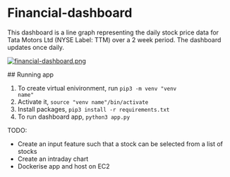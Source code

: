 # Financial-dashboard

This dashboard is a line graph representing the daily stock price data for Tata Motors Ltd (NYSE Label: TTM) over a 2 week period. The dashboard updates once daily. 

[![financial-dashboard.png](https://i.postimg.cc/pXJFcfkD/financial-dashboard.png)](https://postimg.cc/Czd5zf31)

## Running app

1. To create virtual enivironment, run <code>pip3 -m venv "venv name"</code>
2. Activate it, <code>source "venv name"/bin/activate</code>
3. Install packages, <code>pip3 install -r requirements.txt</code> 
4. To run dashboard app, <code>python3 app.py</code>

TODO:
* Create an input feature such that a stock can be selected from a list of stocks
* Create an intraday chart 
* Dockerise app and host on EC2
